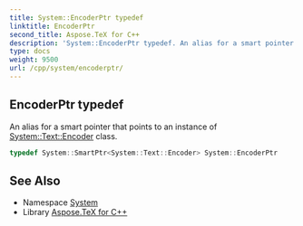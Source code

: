 ```yaml
---
title: System::EncoderPtr typedef
linktitle: EncoderPtr
second_title: Aspose.TeX for C++
description: 'System::EncoderPtr typedef. An alias for a smart pointer that points to an instance of System::Text::Encoder class in C++.'
type: docs
weight: 9500
url: /cpp/system/encoderptr/
---
```

## EncoderPtr typedef


An alias for a smart pointer that points to an instance of [System::Text::Encoder](../../system.text/encoder/) class.

```cpp
typedef System::SmartPtr<System::Text::Encoder> System::EncoderPtr
```

## See Also

* Namespace [System](../)
* Library [Aspose.TeX for C++](../../)
